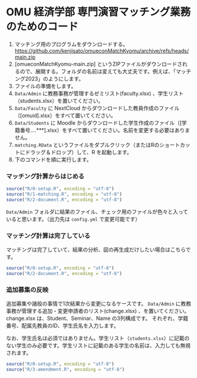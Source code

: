 # OMU 経済学部 専門演習マッチング業務のためのコード

1. マッチング用のプログラムをダウンロードする。 <https://github.com/kenjisato/omueconMatchKyomu/archive/refs/heads/main.zip>
1. [omueconMatchKyomu-main.zip] というZIPファイルがダウンロードされるので、展開する。フォルダの名前は変えても大丈夫です。例えば、「マッチング2023」のようにします。
1. ファイルの準備をします。
  1. `Data/Admin` に教務事務が管理するゼミリスト(faculty.xlsx) 、学生リスト（students.xlsx）を置いてください。
  1. `Data/Faculty` に NextCloud からダウンロードした教員作成のファイル（[omuid].xlsx）をすべて置いてください。
  1. `Data/Students` に Moodle からダウンロードした学生作成のファイル（[学籍番号....***].xlsx）をすべて置いてください。名前を変更する必要はありません。
1. `matching.RData` というファイルをダブルクリック（またはRのショートカットにドラッグ＆ドロップ）して、R を起動します。 
1. 下のコマンドを順に実行します。



### マッチング計算からはじめる

```r
source("R/0-setup.R", encoding = "utf-8")
source("R/1-matching.R", encoding = "utf-8")
source("R/2-document.R", encoding = "utf-8")
```

`Data/Admin` フォルダに結果のファイル、チェック用のファイルが色々と入っていると思います。（出力先は `config.yml` で変更可能です）


### マッチング計算は完了している

マッチングは完了していて、結果の分析、図の再生成だけしたい場合はこちらです。

```r
source("R/0-setup.R", encoding = "utf-8")
source("R/2-document.R", encoding = "utf-8")
```

### 追加募集の反映

追加募集や諸般の事情で1次結果から変更になるケースです。
`Data/Admin` に教務事務が管理する追加・変更申請者のリスト(change.xlsx) 、を置いてください。change.xlsx は、Student、Seminar、Name の3列構成です。
それぞれ、学籍番号、配属先教員のID、学生氏名を入力します。

なお、学生氏名は必須ではありません。学生リスト（`students.xlsx`）に記載のない学生のみ必要です。学生リストに記載のある学生の名前は、入力しても無視されます。

```r
source("R/0-setup.R", encoding = "utf-8")
source("R/3-amendment.R", encoding = "utf-8")
```

